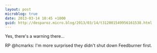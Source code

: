 ```yaml
---
layout: post
microblog: true
date: 2013-03-14 10:45 +1000
guid: http://desparoz.micro.blog/2013/03/14/t312001549956161538.html
---
```

Yes, there's a warning there...

RP @hcmarks: I'm more surprised they didn't shut down Feedburner first.
